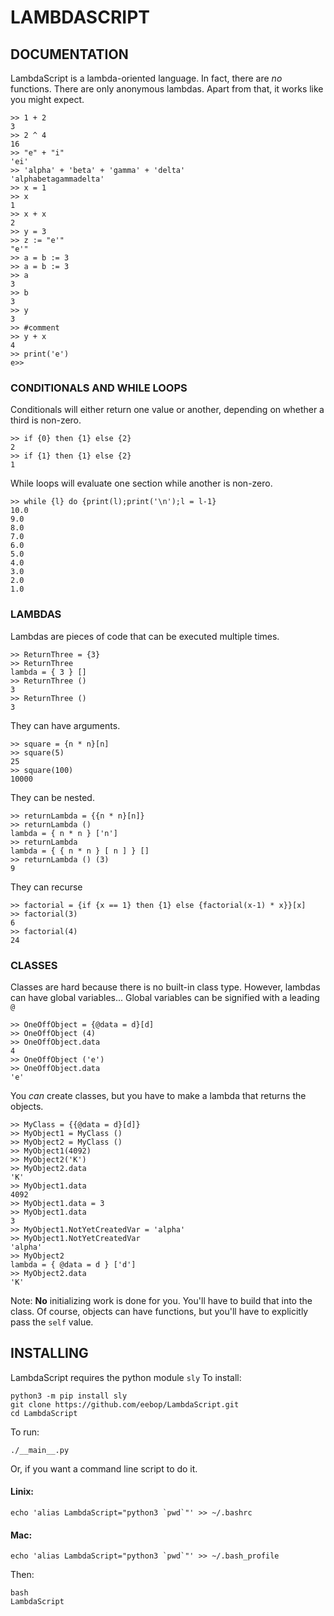 # LAMBDASCRIPT
## DOCUMENTATION
LambdaScript is a lambda-oriented language. In fact, there are *no* functions.
There are only anonymous lambdas. Apart from that, it works like you might expect.
```
>> 1 + 2
3
>> 2 ^ 4
16
>> "e" + "i"
'ei'
>> 'alpha' + 'beta' + 'gamma' + 'delta'
'alphabetagammadelta'
>> x = 1
>> x
1
>> x + x
2
>> y = 3
>> z := "e'"
"e'"
>> a = b := 3
>> a = b := 3
>> a
3
>> b
3
>> y
3
>> #comment
>> y + x
4
>> print('e')
e>>
```

### CONDITIONALS AND WHILE LOOPS
Conditionals will either return one value or another, depending on whether a third is non-zero.
```
>> if {0} then {1} else {2}
2
>> if {1} then {1} else {2}
1
```
While loops will evaluate one section while another is non-zero.
```
>> while {l} do {print(l);print('\n');l = l-1}
10.0
9.0
8.0
7.0
6.0
5.0
4.0
3.0
2.0
1.0
```

### LAMBDAS
Lambdas are pieces of code that can be executed multiple times.
```
>> ReturnThree = {3}
>> ReturnThree
lambda = { 3 } []
>> ReturnThree ()
3
>> ReturnThree ()
3
```
They can have arguments.
```
>> square = {n * n}[n]
>> square(5)
25
>> square(100)
10000
```
They can be nested.
```
>> returnLambda = {{n * n}[n]}
>> returnLambda ()
lambda = { n * n } ['n']
>> returnLambda
lambda = { { n * n } [ n ] } []
>> returnLambda () (3)
9
```
They can recurse
```
>> factorial = {if {x == 1} then {1} else {factorial(x-1) * x}}[x]
>> factorial(3)
6
>> factorial(4)
24
```

### CLASSES
Classes are hard because there is no built-in class type.
However, lambdas can have global variables...
Global variables can be signified with a leading `@`
```
>> OneOffObject = {@data = d}[d]
>> OneOffObject (4)
>> OneOffObject.data
4
>> OneOffObject ('e')
>> OneOffObject.data
'e'
```
You *can* create classes, but you have to make a lambda that returns the objects.
```
>> MyClass = {{@data = d}[d]}
>> MyObject1 = MyClass ()
>> MyObject2 = MyClass ()
>> MyObject1(4092)
>> MyObject2('K')
>> MyObject2.data
'K'
>> MyObject1.data
4092
>> MyObject1.data = 3
>> MyObject1.data
3
>> MyObject1.NotYetCreatedVar = 'alpha'
>> MyObject1.NotYetCreatedVar
'alpha'
>> MyObject2
lambda = { @data = d } ['d']
>> MyObject2.data
'K'
```
Note: __No__ initializing work is done for you. You'll have to build that into the class.
Of course, objects can have functions, but you'll have to explicitly pass the `self` value.

## INSTALLING
LambdaScript requires the python module `sly`
To install:
```
python3 -m pip install sly
git clone https://github.com/eebop/LambdaScript.git
cd LambdaScript
```
To run:
```
./__main__.py
```
Or, if you want a command line script to do it.
#### Linix:
```
echo 'alias LambdaScript="python3 `pwd`"' >> ~/.bashrc
```
#### Mac:
```
echo 'alias LambdaScript="python3 `pwd`"' >> ~/.bash_profile
```
Then:
```
bash
LambdaScript
```
